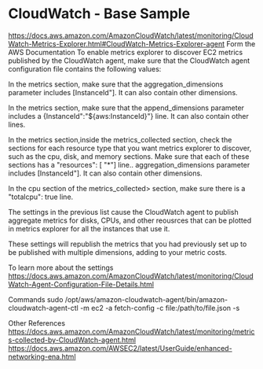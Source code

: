 # CloudWatch - Base Sample

https://docs.aws.amazon.com/AmazonCloudWatch/latest/monitoring/CloudWatch-Metrics-Explorer.html#CloudWatch-Metrics-Explorer-agent
Form the AWS Documentation
To enable metrics explorer to discover EC2 metrics published by the CloudWatch agent, make sure that the CloudWatch agent configuration file contains the following values:

In the metrics section, make sure that the aggregation_dimensions parameter includes [InstanceId"]. It can also contain other dimensions.

In the metrics section, make sure that the append_dimensions parameter includes a {InstanceId":"${aws:InstanceId}"} line. It can also contain other lines.

In the metrics section,inside the metrics_collected section, check the sections for each resource type that you want metrics explorer to discover, such as the cpu, disk, and memory sections. Make sure that each of these sections has a "resources": [ "*"] line.. aggregation_dimensions parameter includes [InstanceId"]. It can also contain other dimensions.

In the cpu section of the metrics_collected> section, make sure there is a "totalcpu": true line.

The settings in the previous list cause the CloudWatch agent to publish aggregate metrics for disks, CPUs, and other reousrces that can be plotted in metrics explorer for all the instances that use it.

These settings will republish the metrics that you had previously set up to be published with multiple dimensions, adding to your metric costs.

To learn more about the settings
https://docs.aws.amazon.com/AmazonCloudWatch/latest/monitoring/CloudWatch-Agent-Configuration-File-Details.html


Commands
sudo /opt/aws/amazon-cloudwatch-agent/bin/amazon-cloudwatch-agent-ctl -m ec2 -a fetch-config -c file:/path/to/file.json -s

Other References
https://docs.aws.amazon.com/AmazonCloudWatch/latest/monitoring/metrics-collected-by-CloudWatch-agent.html
https://docs.aws.amazon.com/AWSEC2/latest/UserGuide/enhanced-networking-ena.html


